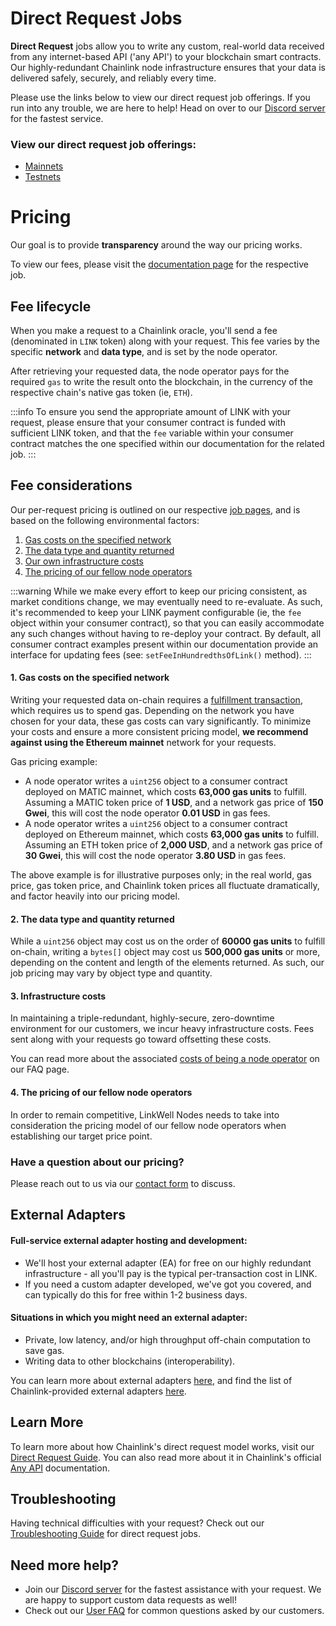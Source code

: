 # Direct Request Jobs

**Direct Request** jobs allow you to write any custom, real-world data received from any internet-based API ('any API') to your blockchain smart contracts. Our highly-redundant Chainlink node infrastructure ensures that your data is delivered safely, securely, and reliably every time.

Please use the links below to view our direct request job offerings. If you run into any trouble, we are here to help! Head on over to our [Discord server](https://discord.gg/AJ66pRz4) for the fastest service.

### View our direct request job offerings:

* [Mainnets](/services/direct-request-jobs/mainnets/)
* [Testnets](/services/direct-request-jobs/testnets/)

# Pricing

Our goal is to provide **transparency** around the way our pricing works. 

To view our fees, please visit the [documentation page](/services/direct-request-jobs/mainnets/Polygon-Mainnet-Jobs) for the respective job.

## Fee lifecycle

When you make a request to a Chainlink oracle, you'll send a fee (denominated in `LINK` token) along with your request. This fee varies by the specific **network** and **data type**, and is set by the node operator. 

After retrieving your requested data, the node operator pays for the required `gas` to write the result onto the blockchain, in the currency of the respective chain's native gas token (ie, `ETH`).

:::info 
To ensure you send the appropriate amount of LINK with your request, please ensure that your consumer contract is funded with sufficient LINK token, and that the `fee` variable within your consumer contract matches the one specified within our documentation for the related job. 
:::

## Fee considerations

Our per-request pricing is outlined on our respective [job pages](#view-our-jobs), and is based on the following environmental factors: 

1. [Gas costs on the specified network](#1-gas-costs-on-the-specified-network)
1. [The data type and quantity returned](#2-the-data-type-and-quantity-returned)
1. [Our own infrastructure costs](#3-infrastructure-costs)
1. [The pricing of our fellow node operators](#4-the-pricing-of-our-fellow-node-operators) 

:::warning 
While we make every effort to keep our pricing consistent, as market conditions change, we may eventually need to re-evaluate. As such, it's recommended to keep your LINK payment configurable (ie, the `fee` object within your consumer contract), so that you can easily accommodate any such changes without having to re-deploy your contract. By default, all consumer contract examples present within our documentation provide an interface for updating fees (see: `setFeeInHundredthsOfLink()` method).
:::

#### 1. Gas costs on the specified network

Writing your requested data on-chain requires a [fulfillment transaction](https://docs.chain.link/architecture-overview/architecture-request-model?parent=anyApi#fulfillment), which requires us to spend gas. Depending on the network you have chosen for your data, these gas costs can vary significantly. To minimize your costs and ensure a more consistent pricing model, **we recommend against using the Ethereum mainnet** network for your requests.

Gas pricing example:

* A node operator writes a `uint256` object to a consumer contract deployed on MATIC mainnet, which costs **63,000 gas units** to fulfill. Assuming a MATIC token price of **1 USD**, and a network gas price of **150 Gwei**, this will cost the node operator **0.01 USD** in gas fees.
* A node operator writes a `uint256` object to a consumer contract deployed on Ethereum mainnet, which costs **63,000 gas units** to fulfill. Assuming an ETH token price of **2,000 USD**, and a network gas price of **30 Gwei**, this will cost the node operator **3.80 USD** in gas fees.

The above example is for illustrative purposes only; in the real world, gas price, gas token price, and Chainlink token prices all fluctuate dramatically, and factor heavily into our pricing model.  

#### 2. The data type and quantity returned

While a `uint256` object may cost us on the order of **60000 gas units** to fulfill on-chain, writing a `bytes[]` object may cost us **500,000 gas units** or more, depending on the content and length of the elements returned. As such, our job pricing may vary by object type and quantity. 

#### 3. Infrastructure costs

In maintaining a triple-redundant, highly-secure, zero-downtime environment for our customers, we incur heavy infrastructure costs. Fees sent along with your requests go toward offsetting these costs.

You can read more about the associated [costs of being a node operator](/knowledgebase/Chainlink-Operators-FAQ#how-much-does-it-cost-to-run-a-chainlink-node) on our FAQ page.

#### 4. The pricing of our fellow node operators 

In order to remain competitive, LinkWell Nodes needs to take into consideration the pricing model of our fellow node operators when establishing our target price point. 

### Have a question about our pricing?

Please reach out to us via our [contact form](https://linkwellnodes.io/Home.html#contact-us "Contact LinkWell Nodes") to discuss.

## External Adapters

#### Full-service external adapter hosting and development:

* We'll host your external adapter (EA) for free on our highly redundant infrastructure - all you'll pay is the typical per-transaction cost in LINK.
* If you need a custom adapter developed, we've got you covered, and can typically do this for free within 1-2 business days.

#### Situations in which you might need an external adapter:
* Private, low latency, and/or high throughput off-chain computation to save gas.
* Writing data to other blockchains (interoperability).

You can learn more about external adapters [here](https://docs.chain.link/chainlink-nodes/external-adapters/external-adapters), and find the list of Chainlink-provided external adapters [here](https://github.com/smartcontractkit/external-adapters-js/tree/main/packages/sources).

## Learn More

To learn more about how Chainlink's direct request model works, visit our [Direct Request Guide](/knowledgebase/Direct-Request-Guide). You can also read more about it in Chainlink's official [Any API](https://docs.chain.link/any-api/introduction) documentation.

## Troubleshooting

Having technical difficulties with your request? Check out our [Troubleshooting Guide](/knowledgebase/Chainlink-Users-FAQ#direct-request-job-troubleshooting#direct-request-job-troubleshooting) for direct request jobs.

## Need more help?
* Join our [Discord server](https://discord.gg/AJ66pRz4) for the fastest assistance with your request. We are happy to support custom data requests as well!
* Check out our [User FAQ](/knowledgebase/Chainlink-Users-FAQ "FAQ - Chainlink Data Consumers") for common questions asked by our customers.